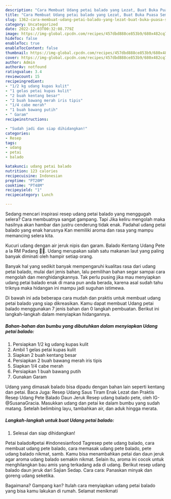 ```yaml
---
description: "Cara Membuat Udang petai balado yang Lezat, Buat Buka Puasa Sempurna"
title: "Cara Membuat Udang petai balado yang Lezat, Buat Buka Puasa Sempurna"
slug: 1362-cara-membuat-udang-petai-balado-yang-lezat-buat-buka-puasa-sempurna
category: Uncategorized
date: 2022-12-03T00:32:08.779Z
image: https://img-global.cpcdn.com/recipes/457dbd888ce853b9/680x482cq70/udang-petai-balado-foto-resep-utama.jpg
hideToc: false
enableToc: true
enableTocContent: false
thumbnail: https://img-global.cpcdn.com/recipes/457dbd888ce853b9/680x482cq70/udang-petai-balado-foto-resep-utama.jpg
cover: https://img-global.cpcdn.com/recipes/457dbd888ce853b9/680x482cq70/udang-petai-balado-foto-resep-utama.jpg
author: Admin
authorAv: notfound
ratingvalue: 3.4
reviewcount: 15
recipeingredient:
- "1/2 kg udang kupas kulit"
- "1 gelas petai kupas kulit"
- "2 buah kentang besar"
- "2 buah bawang merah iris tipis"
- "1/4 cabe merah"
- "1 buah bawang putih"
- " Garam"
recipeinstructions:

- "Sudah jadi dan siap dihidangkan!"
categories:
- Resep
tags:
- udang
- petai
- balado

katakunci: udang petai balado 
nutrition: 123 calories
recipecuisine: Indonesian
preptime: "PT20M"
cooktime: "PT48M"
recipeyield: "1"
recipecategory: Lunch

---
```



Sedang mencari inspirasi resep udang petai balado yang menggugah selera? Cara membuatnya sangat gampang. Tapi Jika keliru mengolah maka hasilnya akan hambar dan justru cenderung tidak enak. Padahal udang petai balado yang enak harusnya Kan memiliki aroma dan rasa yang mampu memancing selera kita.


Kucuri udang dengan air jeruk nipis dan garam. Balado Kentang Udang Pete a la RM Padang 👍🏼. Udang merupakan salah satu makanan laut yang paling banyak diminati oleh hampir setiap orang.

Banyak hal yang sedikit banyak mempengaruhi kualitas rasa dari udang petai balado, mulai dari jenis bahan, lalu pemilihan bahan segar sampai cara mengolah dan menghidangkannya. Tak perlu pusing jika mau menyiapkan udang petai balado enak di mana pun anda berada, karena asal sudah tahu triknya maka hidangan ini mampu jadi suguhan istimewa.


Di bawah ini ada beberapa cara mudah dan praktis untuk membuat udang petai balado yang siap dikreasikan. Kamu dapat membuat Udang petai balado menggunakan 7 jenis bahan dan 0 langkah pembuatan. Berikut ini langkah-langkah dalam menyiapkan hidangannya.

<!--inarticleads1-->

##### Bahan-bahan dan bumbu yang dibutuhkan dalam menyiapkan Udang petai balado:

1. Persiapkan 1/2 kg udang kupas kulit
1. Ambil 1 gelas petai kupas kulit
1. Siapkan 2 buah kentang besar
1. Persiapkan 2 buah bawang merah iris tipis
1. Siapkan 1/4 cabe merah
1. Persiapkan 1 buah bawang putih
1. Gunakan  Garam


Udang yang dimasak balado bisa dipadu dengan bahan lain seperti kentang dan petai. Baca Juga: Resep Udang Saus Tiram Enak Lezat dan Praktis Resep Udang Pete Balado Daun Jeruk⁣ Resep udang balado pete, oleh IG-@SusanaGracia. Masukkan udang dan petai ke dalam bumbu yang sudah matang. Setelah belimbing layu, tambahkan air, dan aduk hingga merata. 

<!--inarticleads2-->

##### Langkah-langkah untuk buat Udang petai balado:


1. Selesai dan siap dihidangkan!

Petai balado#petai #indonesianfood Tagresep pete udang balado, cara membuat udang pete balado, cara memasak udang pete balado, pete udang balado nikmat, samb. Kamu bisa menambahkan petai dan daun jeruk agar aroma udang balado semakin nikmat. Selain itu, aroma ini cocok untuk menghilangkan bau amis yang terkadang ada di udang. Berikut resep udang balado daun jeruk dari Sajian Sedap. Cara cara: Panaskan minyak dan goreng udang seketika. 

Bagaimana? Gampang kan? Itulah cara menyiapkan udang petai balado yang bisa kamu lakukan di rumah. Selamat menikmati
